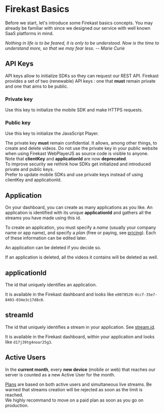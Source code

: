 # Firekast Basics

Before we start, let's introduce some Firekast basics concepts. You may already be familiar with since we designed our service with well known SaaS platforms in mind.

*Nothing in life is to be feared, it is only to be understood. Now is the time to understand more, so that we may fear less. -- Marie Curie*

## API Keys

API keys allow to initialize SDKs so they can request our REST API. Firekast provides a set of two (renewable) API keys : one that **must** remain private and one that aims to be public. 

### Private key

Use this key to initialize the mobile SDK and make HTTPS requests.

### Public key

Use this key to initialize the JavaScript Player.

<aside class="warning">
The private key <strong>must</strong> remain confidential. It allows, among other things, to create and delete videos. Do not use the private key in your public website when using Firekast WebPlayerJS as source code is visible to anyone.
</aside>

<aside class="notice">
Note that <strong>clientKey</strong> and <strong>applicationId</strong> are now <strong>deprecated</strong>.<br/>
To improve security we rethink how SDKs get initialized and introduced private and public keys.<br/>
Prefer to update mobile SDKs and use private keys instead of using clientKey and applicationId.
</aside>

## Application

On your dashboard, you can create as many applications as you like. An application is identified with its unique **applicationId** and gathers all the streams you have made using this id.

To create an application, you must specify a *name* (usually your company name or app name), and specify a *plan* (free or paying, see [pricing](https://firekast.zendesk.com/hc/en-gb/requests/new)). Each of these information can be edited later.

An application can be deleted if you decide so.

<aside class="warning">
If an application is deleted, all the videos it contains will be deleted as well.
</aside>

## applicationId

The id that uniquely identifies an application.

It is available in the Firekast dashboard and looks like `e8078520-0ccf-35e7-8493-034e3c17d8c0`.

## streamId

The id that uniquely identifies a stream in your application. See [stream.id](#id).

It is available in the Firekast dashboard, within your application and looks like `d17j39tg4noar25g3`.



## Active Users

In the <strong>current month</strong>, every <strong>new device</strong> (mobile or web) that reaches our server is counted as a new Active User for the month.

<aside class="warning"><a href="https://firekast.io/pricing">Plans</a> are based on both active users and simultaneous live streams. Be warned that streams creation will be rejected as soon as the limit is reached.<br/>We highly recommand to move on a paid plan as soon as you go on production.</aside>
